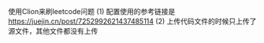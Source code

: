 使用Clion来刷leetcode问题
(1) 配置使用的参考链接是 https://juejin.cn/post/7252992621437485114
(2) 上传代码文件的时候只上传了源文件，其他文件都没有上传
